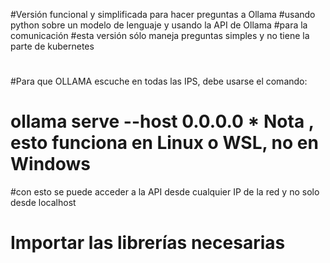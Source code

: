 #Versión funcional y simplificada para hacer preguntas a Ollama
#usando python sobre un modelo de lenguaje y usando la API de Ollama
#para la comunicación
#esta versión sólo maneja preguntas simples y no tiene la parte de kubernetes
#
#Para que OLLAMA escuche en todas las IPS, debe usarse el comando:
# ollama serve --host 0.0.0.0 * Nota , esto funciona en Linux o WSL, no en Windows
#con esto se puede acceder a la API desde cualquier IP de la red y no solo desde localhost
#
# Importar las librerías necesarias